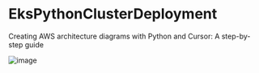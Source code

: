 # EksPythonClusterDeployment

Creating AWS architecture diagrams with Python and Cursor: A step-by-step guide

![image](https://github.com/user-attachments/assets/ed068bb3-481e-4072-a92d-e85416396056)
